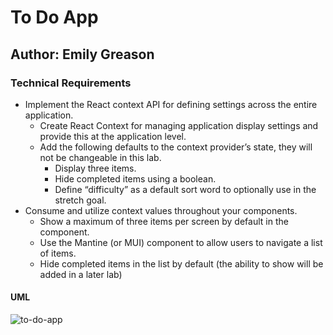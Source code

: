 # To Do App

## Author: Emily Greason

### Technical Requirements

- Implement the React context API for defining settings across the entire application.
  - Create React Context for managing application display settings and provide this at the application level.
  - Add the following defaults to the context provider’s state, they will not be changeable in this lab.
    - Display three items.
    - Hide completed items using a boolean.
    - Define “difficulty” as a default sort word to optionally use in the stretch goal.
- Consume and utilize context values throughout your components.
  - Show a maximum of three items per screen by default in the <List /> component.
  - Use the Mantine (or MUI) <Pagination /> component to allow users to navigate a list of items.
  - Hide completed items in the list by default (the ability to show will be added in a later lab)

#### UML

![to-do-app](./img/Screenshot%202023-10-11%20at%209.20.59 PM.png)